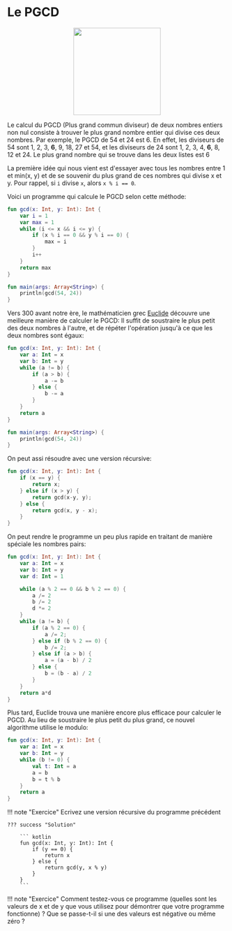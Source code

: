 # Le PGCD

<center>
<img src="../images/euclid.jpg" width="200">
</center>

Le calcul du PGCD (Plus grand commun diviseur) de deux nombres entiers non nul consiste à trouver le plus grand nombre entier qui divise ces deux nombres. Par exemple, le PGCD de 54 et 24 est 6. En effet, les diviseurs de 54 sont 1, 2, 3, **6**, 9, 18, 27 et 54, et les diviseurs de 24 sont 1, 2, 3, 4, **6**, 8, 12 et 24. Le plus grand nombre qui se trouve dans les deux listes est 6

La première idée qui nous vient est d'essayer avec tous les nombres entre 1 et min(x, y) et de se souvenir du plus grand de ces nombres qui divise x et y. Pour rappel, si `i` divise `x`, alors `x % i == 0`.

Voici un programme qui calcule le PGCD selon cette méthode:

``` kotlin
fun gcd(x: Int, y: Int): Int {
    var i = 1
    var max = 1
    while (i <= x && i <= y) {
        if (x % i == 0 && y % i == 0) {
            max = i
        }
        i++
    }
    return max
}

fun main(args: Array<String>) {
    println(gcd(54, 24))
}
```

Vers 300 avant notre ère, le mathématicien grec [Euclide](https://fr.wikipedia.org/wiki/Euclide) découvre une meilleure manière de calculer le PGCD: Il suffit de soustraire le plus petit des deux nombres à l'autre, et de répéter l'opération jusqu'à ce que les deux nombres sont égaux:

``` kotlin
fun gcd(x: Int, y: Int): Int {
    var a: Int = x
    var b: Int = y
    while (a != b) {
        if (a > b) {
            a -= b
        } else {
            b -= a
        }
    }
    return a
}

fun main(args: Array<String>) {
    println(gcd(54, 24))
}
```

On peut assi résoudre avec une version récursive:

```kotlin
fun gcd(x: Int, y: Int): Int {
    if (x == y) {
        return x;
    } else if (x > y) {
        return gcd(x-y, y);
    } else {
        return gcd(x, y - x);
    }
}
```

On peut rendre le programme un peu plus rapide en traitant de manière spéciale les nombres pairs:

``` kotlin
fun gcd(x: Int, y: Int): Int {
    var a: Int = x
    var b: Int = y
    var d: Int = 1

    while (a % 2 == 0 && b % 2 == 0) {
        a /= 2
        b /= 2
        d *= 2
    }
    while (a != b) {
        if (a % 2 == 0) {
            a /= 2;
        } else if (b % 2 == 0) {
            b /= 2;
        } else if (a > b) {
            a = (a - b) / 2
        } else {
            b = (b - a) / 2
        }
    }
    return a*d
}
```

Plus tard, Euclide trouva une manière encore plus efficace pour calculer le PGCD. Au lieu de soustraire le plus petit du plus grand, ce nouvel algorithme utilise le modulo:

``` kotlin
fun gcd(x: Int, y: Int): Int {
    var a: Int = x
    var b: Int = y
    while (b != 0) {
        val t: Int = a
        a = b
        b = t % b
    }
    return a
}
```
!!! note "Exercice"
    Ecrivez une version récursive du programme précédent

    ??? success "Solution"

        ``` kotlin
        fun gcd(x: Int, y: Int): Int {
            if (y == 0) {
                return x
            } else {
                return gcd(y, x % y)
            }
        }
        ```
!!! note "Exercice"
    Comment testez-vous ce programme (quelles sont les valeurs de x et de y que vous utilisez pour démontrer que votre programme fonctionne) ? Que se passe-t-il si une des valeurs est négative ou même zéro ?